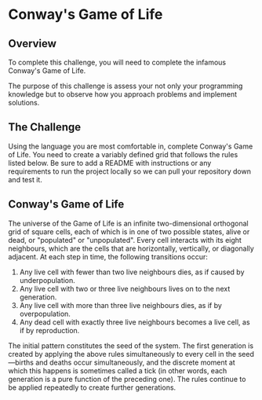 # Conway's Game of Life

## Overview

To complete this challenge, you will need to complete the infamous Conway's Game of Life.

The purpose of this challenge is assess your not only your programming knowledge but to observe how you approach problems and implement solutions.

## The Challenge

Using the language you are most comfortable in, complete Conway's Game of Life. You need to create a variably defined grid that follows the rules listed below. Be sure to add a README with instructions or any requirements to run the project locally so we can pull your repository down and test it.

## Conway's Game of Life

The universe of the Game of Life is an infinite two-dimensional orthogonal grid of square cells, each of which is in one of two possible states, alive or dead, or "populated" or "unpopulated". Every cell interacts with its eight neighbours, which are the cells that are horizontally, vertically, or diagonally adjacent. At each step in time, the following transitions occur:

1. Any live cell with fewer than two live neighbours dies, as if caused by underpopulation.
2. Any live cell with two or three live neighbours lives on to the next generation.
3. Any live cell with more than three live neighbours dies, as if by overpopulation.
4. Any dead cell with exactly three live neighbours becomes a live cell, as if by reproduction.

The initial pattern constitutes the seed of the system. The first generation is created by applying the above rules simultaneously to every cell in the seed—births and deaths occur simultaneously, and the discrete moment at which this happens is sometimes called a tick (in other words, each generation is a pure function of the preceding one). The rules continue to be applied repeatedly to create further generations.
